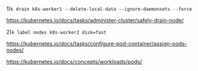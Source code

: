 
1)`k drain k8s-worker1 --delete-local-data --ignore-daemonsets --force`

https://kubernetes.io/docs/tasks/administer-cluster/safely-drain-node/

2)`k label nodes k8s-worker2 disk=fast`

https://kubernetes.io/docs/tasks/configure-pod-container/assign-pods-nodes/

https://kubernetes.io/docs/concepts/workloads/pods/

